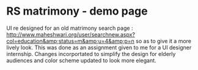 # RS matrimony - demo page
UI re designed for an old matrimony search page : http://www.maheshwari.org/user/searchnew.aspx?col=education&amp;status=m&amp;u=4&amp;p=n so as to give it a more lively look. This was done as an assignment given to me for a UI designer internship. 
Changes incorportated to simplify the design for elderly audiences and color scheme updated to look more elegant.
